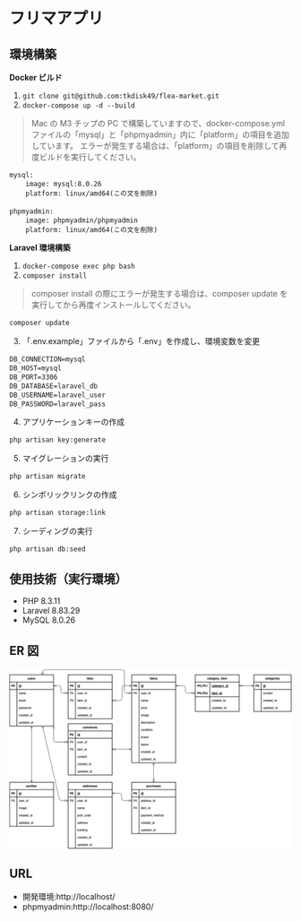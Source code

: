 # フリマアプリ

## 環境構築

**Docker ビルド**

1. `git clone git@github.com:tkdisk49/flea-market.git`
2. `docker-compose up -d --build`

> Mac の M3 チップの PC で構築していますので、docker-compose.yml ファイルの「mysql」と「phpmyadmin」内に「platform」の項目を追加しています。
> エラーが発生する場合は、「platform」の項目を削除して再度ビルドを実行してください。

```text
mysql:
    image: mysql:8.0.26
    platform: linux/amd64(この文を削除)

phpmyadmin:
    image: phpmyadmin/phpmyadmin
    platform: linux/amd64(この文を削除)
```

**Laravel 環境構築**

1. `docker-compose exec php bash`
2. `composer install`

> composer install の際にエラーが発生する場合は、composer update を実行してから再度インストールしてください。

```bash
composer update
```

3. 「.env.example」ファイルから「.env」を作成し、環境変数を変更

```text
DB_CONNECTION=mysql
DB_HOST=mysql
DB_PORT=3306
DB_DATABASE=laravel_db
DB_USERNAME=laravel_user
DB_PASSWORD=laravel_pass
```

4. アプリケーションキーの作成

```bash
php artisan key:generate
```

5. マイグレーションの実行

```bash
php artisan migrate
```

6. シンボリックリンクの作成

```bash
php artisan storage:link
```

7. シーディングの実行

```bash
php artisan db:seed
```

## 使用技術（実行環境）

- PHP 8.3.11
- Laravel 8.83.29
- MySQL 8.0.26

## ER 図

![alt](erd.png)

## URL

- 開発環境:http://localhost/
- phpmyadmin:http://localhost:8080/
